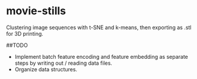 movie-stills
============
Clustering image sequences with t-SNE and k-means, then exporting as .stl for 3D printing.

##TODO
- Implement batch feature encoding and feature embedding as separate steps by writing out / reading data files.
- Organize data structures.
